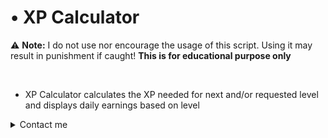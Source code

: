 # • XP Calculator

:warning: **Note:** I do not use nor encourage the usage of this script. Using it may result in punishment if caught! **This is for educational purpose only**

<br>

* XP Calculator calculates the XP needed for next and/or requested level and displays daily earnings based on level

<details>
<summary>Contact me</summary>

<details>
<summary>Removal</summary>

* For removal, contact me on Discord: [aftxrlifx](https://discord.com/users/922843169480122388/)
</details>

<details>
<summary>Modification</summary>

* Want to contribute to any of these projects? Contact me on Discord: [aftxrlifx](https://discord.com/users/922843169480122388/)

</details>

</details>
